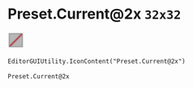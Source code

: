 # Preset.Current@2x `32x32`
<img src="/img/Preset.Current.png" width=32 height=32>

``` CSharp
EditorGUIUtility.IconContent("Preset.Current@2x")
```
```
Preset.Current@2x
```
